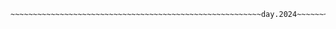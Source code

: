 ~~~~~~~~~~~~~~~~~~~~~~~~~~~~~~~~~~~~~~~~ mini repository on network configuration ~~~~~~~~~~~~~~~~~~~~~~~~~~~~~~~~~~~~~~~
~~~~~~~~~~~~~~~~~~~~~~~~~~~~~~~~~~~~~~~~~~~~~~~~~~~~~~~~day.2024~~~~~~~~~~~~~~~~~~~~~~~~~~~~~~~~~~~~~~~~~~~~~~~~~~~~~~~~~
